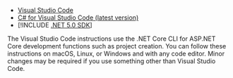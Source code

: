 * [Visual Studio Code](https://code.visualstudio.com/download)
* [C# for Visual Studio Code (latest version)](https://marketplace.visualstudio.com/items?itemName=ms-dotnettools.csharp)
* [!INCLUDE [.NET 5.0 SDK](~/includes/5.0-SDK.md)]

The Visual Studio Code instructions use the .NET Core CLI for ASP.NET Core development functions such as project creation. You can follow these instructions on macOS, Linux, or Windows and with any code editor. Minor changes may be required if you use something other than Visual Studio Code.
